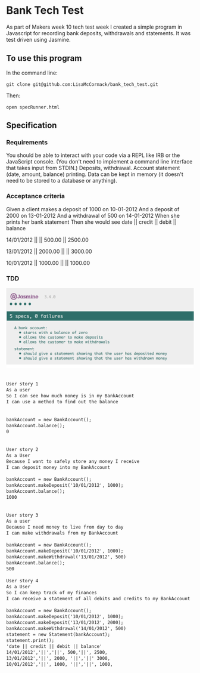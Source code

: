# Bank Tech Test

As part of Makers week 10 tech test week I created a simple program in Javascript for recording bank deposits, withdrawals and statements.  It was test driven using Jasmine.  

## To use this program

In the command line:

```
git clone git@github.com:LisaMcCormack/bank_tech_test.git
```
Then:
```
open specRunner.html
```


## Specification

### Requirements

You should be able to interact with your code via a REPL like IRB or the JavaScript console. (You don't need to implement a command line interface that takes input from STDIN.)
Deposits, withdrawal.
Account statement (date, amount, balance) printing.
Data can be kept in memory (it doesn't need to be stored to a database or anything).

### Acceptance criteria

Given a client makes a deposit of 1000 on 10-01-2012
And a deposit of 2000 on 13-01-2012
And a withdrawal of 500 on 14-01-2012
When she prints her bank statement
Then she would see
date || credit || debit || balance

14/01/2012 || || 500.00 || 2500.00

13/01/2012 || 2000.00 || || 3000.00

10/01/2012 || 1000.00 || || 1000.00

### TDD

![alt text](./images/jasmine1.png)

```

User story 1
As a user
So I can see how much money is in my BankAccount
I can use a method to find out the balance


bankAccount = new BankAccount();
bankAccount.balance();
0


User story 2
As a User
Because I want to safely store any money I receive
I can deposit money into my BankAccount

bankAccount = new BankAccount();
bankAccount.makeDeposit('10/01/2012', 1000);
bankAccount.balance();
1000


User story 3
As a user
Because I need money to live from day to day
I can make withdrawals from my BankAccount

bankAccount = new BankAccount();
bankAccount.makeDeposit('10/01/2012', 1000);
bankAccount.makeWithdrawal('13/01/2012', 500)
bankAccount.balance();
500

User story 4
As a User
So I can keep track of my finances
I can receive a statement of all debits and credits to my BankAccount

bankAccount = new BankAccount();
bankAccount.makeDeposit('10/01/2012', 1000);
bankAccount.makeDeposit('13/01/2012', 2000);
bankAccount.makeWithdrawal('14/01/2012', 500)
statement = new Statement(bankAccount);
statement.print();
'date || credit || debit || balance'
14/01/2012','||','||', 500,'||', 2500,
13/01/2012','||', 2000, '||','||' 3000,
10/01/2012','||', 1000, '||','||', 1000,
```
